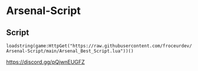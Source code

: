 # Arsenal-Script


## Script

``` loadstring(game:HttpGet("https://raw.githubusercontent.com/froceurdev/Arsenal-Script/main/Arsenal_Best_Script.lua"))() ```


https://discord.gg/pQjwnEUGFZ
